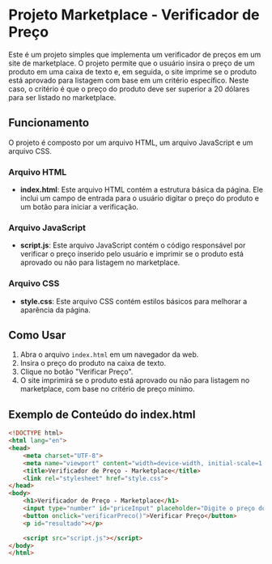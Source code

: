 # Projeto Marketplace - Verificador de Preço

Este é um projeto simples que implementa um verificador de preços em um site de marketplace. O projeto permite que o usuário insira o preço de um produto em uma caixa de texto e, em seguida, o site imprime se o produto está aprovado para listagem com base em um critério específico. Neste caso, o critério é que o preço do produto deve ser superior a 20 dólares para ser listado no marketplace.

## Funcionamento

O projeto é composto por um arquivo HTML, um arquivo JavaScript e um arquivo CSS.

### Arquivo HTML

- **index.html**: Este arquivo HTML contém a estrutura básica da página. Ele inclui um campo de entrada para o usuário digitar o preço do produto e um botão para iniciar a verificação.

### Arquivo JavaScript

- **script.js**: Este arquivo JavaScript contém o código responsável por verificar o preço inserido pelo usuário e imprimir se o produto está aprovado ou não para listagem no marketplace.

### Arquivo CSS

- **style.css**: Este arquivo CSS contém estilos básicos para melhorar a aparência da página.

## Como Usar

1. Abra o arquivo `index.html` em um navegador da web.
2. Insira o preço do produto na caixa de texto.
3. Clique no botão "Verificar Preço".
4. O site imprimirá se o produto está aprovado ou não para listagem no marketplace, com base no critério de preço mínimo.

## Exemplo de Conteúdo do index.html

```html
<!DOCTYPE html>
<html lang="en">
<head>
    <meta charset="UTF-8">
    <meta name="viewport" content="width=device-width, initial-scale=1.0">
    <title>Verificador de Preço - Marketplace</title>
    <link rel="stylesheet" href="style.css">
</head>
<body>
    <h1>Verificador de Preço - Marketplace</h1>
    <input type="number" id="priceInput" placeholder="Digite o preço do produto em dólares">
    <button onclick="verificarPreco()">Verificar Preço</button>
    <p id="resultado"></p>

    <script src="script.js"></script>
</body>
</html>

